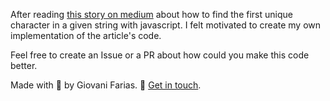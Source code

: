 After reading [this story on medium](https://medium.com/javascript-in-plain-english/first-unique-character-in-a-string-javascript-43f277f995b1) about how to find the first unique character in a given string with javascript. I felt motivated to create my own implementation of the article's code.

Feel free to create an Issue or a PR about how could you make this code better.

Made with 💜 by Giovani Farias.
👋 [Get in touch](https://www.linkedin.com/in/giovani-ricco-farias-b97316186/).
